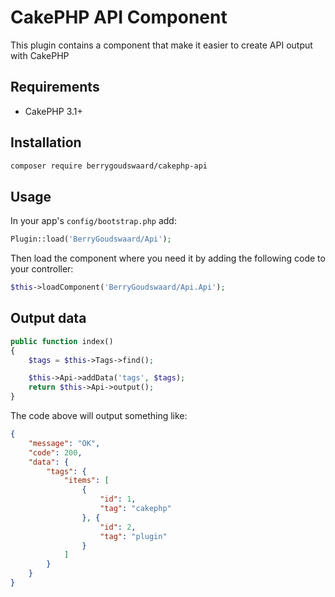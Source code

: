 # CakePHP API Component
This plugin contains a component that make it easier to create API output with CakePHP

## Requirements

* CakePHP 3.1+

## Installation
```sh
composer require berrygoudswaard/cakephp-api
```

## Usage

In your app's `config/bootstrap.php` add:

```php
Plugin::load('BerryGoudswaard/Api');
```

Then load the component where you need it by adding the following code to your controller:

```php
$this->loadComponent('BerryGoudswaard/Api.Api');
```

## Output data

```php
public function index()
{
    $tags = $this->Tags->find();

    $this->Api->addData('tags', $tags);
    return $this->Api->output();
}
```

The code above will output something like: 

```json
{
    "message": "OK",
    "code": 200,
    "data": {
        "tags": {
            "items": [
                {
                    "id": 1,
                    "tag": "cakephp"
                }, {
                    "id": 2,
                    "tag": "plugin"
                }
            ]
        }
    }
}
```
